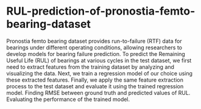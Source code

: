 # RUL-prediction-of-pronostia-femto-bearing-dataset
Pronostia femto bearing dataset provides run-to-failure (RTF) data for bearings under different operating conditions, allowing researchers to develop models for bearing failure prediction.
To predict the Remaining Useful Life (RUL) of bearings at various cycles in the test dataset, we first need to extract features from the training dataset by analyzing and visualizing the data.
Next, we train a regression model of our choice using these extracted features.
Finally, we apply the same feature extraction process to the test dataset and evaluate it using the trained regression model.
Finding RMSE between ground truth and predicted values of RUL.
Evaluating the performance of the trained model.
